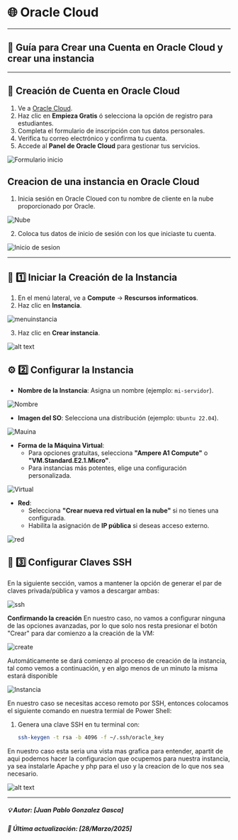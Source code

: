 # 🌐 Oracle Cloud

----

## 🚀 Guía para Crear una Cuenta en Oracle Cloud y crear una instancia

---

## 📖 Creación de Cuenta en Oracle Cloud

1. Ve a [Oracle Cloud](https://www.oracle.com/cloud/).
2. Haz clic en **Empieza Gratis** ó  selecciona la opción de registro para estudiantes.
3. Completa el formulario de inscripción con tus datos personales.
4. Verifica tu correo electrónico y confirma tu cuenta.
5. Accede al **Panel de Oracle Cloud** para gestionar tus servicios.

![Formulario inicio]({FB486F1D-2050-4665-AD8D-0CF02FF58905}.png)

## Creacion de una instancia en Oracle Cloud

1. Inicia sesión en Oracle Cloued con tu nombre de cliente en la nube proporcionado por Oracle.
 
 ![Nube](./imgs/nube.png)

 2. Coloca tus datos de inicio de sesión con los que iniciaste tu cuenta.

 ![Inicio de sesion](./imgs/image.png)


---
## 📂 1️⃣ Iniciar la Creación de la Instancia  
  
1. En el menú lateral, ve a **Compute** → **Rescursos informaticos**.  
2. Haz clic en **Instancia**.  

![menuinstancia](image.png)

3. Haz clic en **Crear instancia**.

![alt text](image-1.png)

## ⚙️ 2️⃣ Configurar la Instancia  
- **Nombre de la Instancia**: Asigna un nombre (ejemplo: `mi-servidor`).  

![Nombre](nombre.png)

- **Imagen del SO**: Selecciona una distribución (ejemplo: `Ubuntu 22.04`).  

![Mauina](maquina.png)

- **Forma de la Máquina Virtual**:  
  - Para opciones gratuitas, selecciona **"Ampere A1 Compute"** o **"VM.Standard.E2.1.Micro"**.  
  - Para instancias más potentes, elige una configuración personalizada.  



![Virtual](virtual.png)

- **Red**:  
  - Selecciona **"Crear nueva red virtual en la nube"** si no tienes una configurada.  
  - Habilita la asignación de **IP pública** si deseas acceso externo.  

![red](red.png)


## 🔑 3️⃣ Configurar Claves SSH  

En la siguiente sección, vamos a mantener la opción de generar el par de claves privada/pública y vamos a descargar ambas:


![ssh](ssh.png)

**Confirmando la creación**
En nuestro caso, no vamos a configurar ninguna de las opciones avanzadas, por lo que solo nos resta presionar el botón "Crear" para dar comienzo a la creación de la VM:

![create](create.png)

Automáticamente se dará comienzo al proceso de creación de la instancia, tal como vemos a continuación, y en algo menos de un minuto la misma estará disponible

![Instancia](insta.png)

En nuestro caso se necesitas acceso remoto por SSH, entonces colocamos el siguiente comando en nuestra termial de Power Shell:  
1. Genera una clave SSH en tu terminal con:  

   ```sh
   ssh-keygen -t rsa -b 4096 -f ~/.ssh/oracle_key

En nuestro caso esta seria una vista mas grafica para entender, apartit de aqui podemos hacer la configuracion que ocupemos para nuestra instancia, ya sea instalarle Apache y php para el uso y la creacion de lo que nos sea necesario.

![alt text](caso.png)

-----
##### 💡 Autor: [Juan Pablo Gonzalez Gasca]
##### 📆 Última actualización: [28/Marzo/2025]
